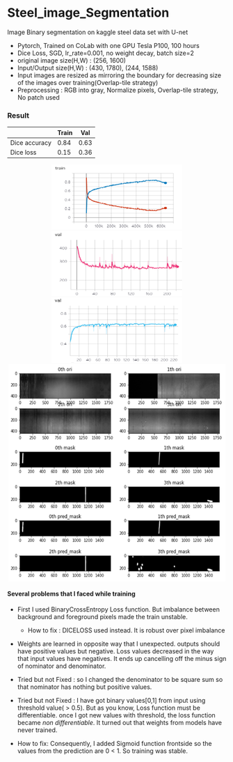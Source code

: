 # Steel_image_Segmentation
 Image Binary segmentation on kaggle steel data set with U-net

 - Pytorch, Trained on CoLab with one GPU Tesla P100, 100 hours
 - Dice Loss, SGD, lr_rate=0.001, no weight decay, batch size=2   
 - original image size(H,W) : (256, 1600)
 - Input/Output size(H,W) : (430, 1780), (244, 1588)
 - Input images are resized as mirroring the boundary for decreasing size of the images over training(Overlap-tile strategy)
 - Preprocessing : RGB into gray, Normalize pixels, Overlap-tile strategy, No patch used

### Result
||Train|Val|
|---|---|---|
|Dice accuracy| 0.84| 0.63|
|Dice loss| 0.15| 0.36|

<div align="center">
<img src= "https://github.com/dosp0911/Steel_image_Segmentation/blob/master/result/train.PNG?raw=true" width="300px" height="150px"/>

<img src= "https://github.com/dosp0911/Steel_image_Segmentation/blob/master/result/val_loss.PNG?raw=true" width="300px" height="150px"/>

<img src= "https://github.com/dosp0911/Steel_image_Segmentation/blob/master/result/val_acc.PNG?raw=true" width="300px" height="150px"/>
</div>

<kbd>
<div align="center">
<img align="center" src= "https://github.com/dosp0911/Steel_image_Segmentation/blob/master/result/output.PNG?raw=true" width="500px" height="500px"></div>
</kbd>



#### Several problems that I faced while training
 - First I used BinaryCrossEntropy Loss function. But imbalance between background and foreground pixels made the train unstable.
   - How to fix : DICELOSS used instead. It is robust over pixel imbalance


 - Weights are learned in opposite way that I unexpected. outputs should have positive values but negative. Loss values decreased in the way that input values have negatives. It ends up cancelling off the minus sign of nominator and denominator.

  - Tried but not Fixed : so I changed the denominator to be square sum so that nominator has nothing but positive values.   

  - Tried but not Fixed : I have got binary values[0,1] from input using threshold value( > 0.5). But as you know, Loss function must be differentiable. once I got new values with threshold, the loss function became _non differentiable_. It turned out that weights from models have never trained.

  - How to fix: Consequently, I added Sigmoid function frontside so the values from the prediction are 0 < 1. So training was stable.
